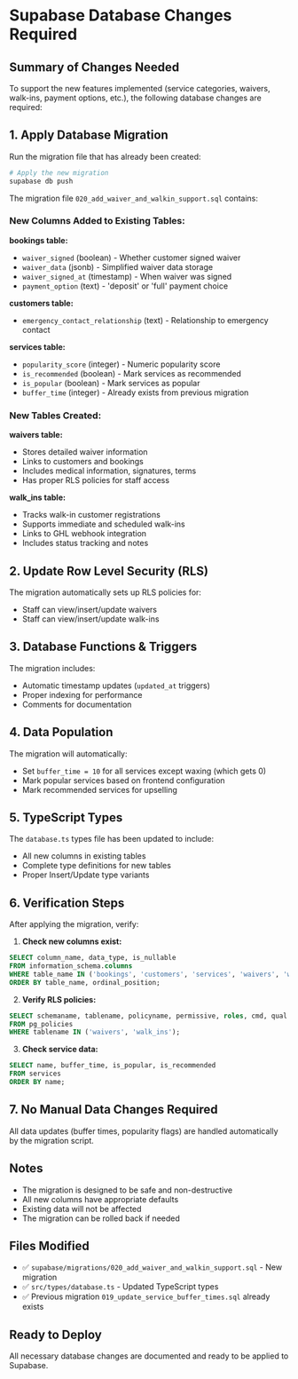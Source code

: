 # Supabase Database Changes Required

## Summary of Changes Needed

To support the new features implemented (service categories, waivers, walk-ins, payment options, etc.), the following database changes are required:

## 1. Apply Database Migration

Run the migration file that has already been created:

```bash
# Apply the new migration
supabase db push
```

The migration file `020_add_waiver_and_walkin_support.sql` contains:

### New Columns Added to Existing Tables:

**bookings table:**
- `waiver_signed` (boolean) - Whether customer signed waiver
- `waiver_data` (jsonb) - Simplified waiver data storage  
- `waiver_signed_at` (timestamp) - When waiver was signed
- `payment_option` (text) - 'deposit' or 'full' payment choice

**customers table:**
- `emergency_contact_relationship` (text) - Relationship to emergency contact

**services table:**
- `popularity_score` (integer) - Numeric popularity score
- `is_recommended` (boolean) - Mark services as recommended
- `is_popular` (boolean) - Mark services as popular
- `buffer_time` (integer) - Already exists from previous migration

### New Tables Created:

**waivers table:**
- Stores detailed waiver information
- Links to customers and bookings
- Includes medical information, signatures, terms
- Has proper RLS policies for staff access

**walk_ins table:**
- Tracks walk-in customer registrations
- Supports immediate and scheduled walk-ins
- Links to GHL webhook integration
- Includes status tracking and notes

## 2. Update Row Level Security (RLS)

The migration automatically sets up RLS policies for:
- Staff can view/insert/update waivers
- Staff can view/insert/update walk-ins

## 3. Database Functions & Triggers

The migration includes:
- Automatic timestamp updates (`updated_at` triggers)
- Proper indexing for performance
- Comments for documentation

## 4. Data Population

The migration will automatically:
- Set `buffer_time = 10` for all services except waxing (which gets 0)
- Mark popular services based on frontend configuration
- Mark recommended services for upselling

## 5. TypeScript Types

The `database.ts` types file has been updated to include:
- All new columns in existing tables
- Complete type definitions for new tables
- Proper Insert/Update type variants

## 6. Verification Steps

After applying the migration, verify:

1. **Check new columns exist:**
```sql
SELECT column_name, data_type, is_nullable 
FROM information_schema.columns 
WHERE table_name IN ('bookings', 'customers', 'services', 'waivers', 'walk_ins')
ORDER BY table_name, ordinal_position;
```

2. **Verify RLS policies:**
```sql
SELECT schemaname, tablename, policyname, permissive, roles, cmd, qual
FROM pg_policies 
WHERE tablename IN ('waivers', 'walk_ins');
```

3. **Check service data:**
```sql
SELECT name, buffer_time, is_popular, is_recommended 
FROM services 
ORDER BY name;
```

## 7. No Manual Data Changes Required

All data updates (buffer times, popularity flags) are handled automatically by the migration script.

## Notes

- The migration is designed to be safe and non-destructive
- All new columns have appropriate defaults
- Existing data will not be affected
- The migration can be rolled back if needed

## Files Modified

- ✅ `supabase/migrations/020_add_waiver_and_walkin_support.sql` - New migration
- ✅ `src/types/database.ts` - Updated TypeScript types
- ✅ Previous migration `019_update_service_buffer_times.sql` already exists

## Ready to Deploy

All necessary database changes are documented and ready to be applied to Supabase.